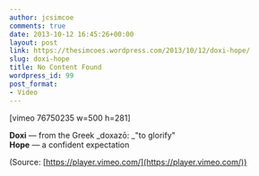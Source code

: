 ```yaml
---
author: jcsimcoe
comments: true
date: 2013-10-12 16:45:26+00:00
layout: post
link: https://thesimcoes.wordpress.com/2013/10/12/doxi-hope/
slug: doxi-hope
title: No Content Found
wordpress_id: 99
post_format:
- Video
---
```


[vimeo 76750235 w=500 h=281]


**Doxi** — from the Greek _doxazō: _"to glorify"  
**Hope** — a confident expectation

(Source: [https://player.vimeo.com/](https://player.vimeo.com/))
